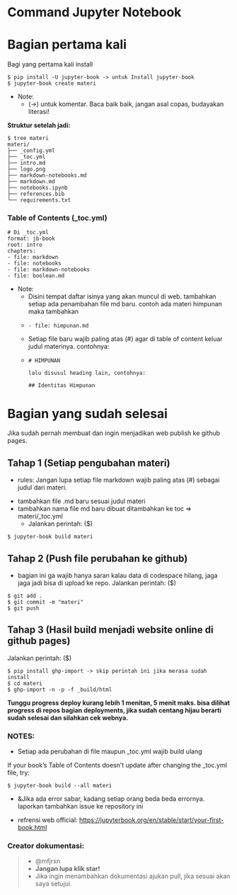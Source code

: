 # Command Jupyter Notebook

# Bagian pertama kali
Bagi yang pertama kali install

```
$ pip install -U jupyter-book -> untuk Install jupyter-book
$ jupyter-book create materi
```

- Note:
  - (->) untuk komentar. Baca baik baik, jangan asal copas, budayakan literasi! 

**Struktur setelah jadi:**

```
$ tree materi
materi/
├── _config.yml
├── _toc.yml
├── intro.md
├── logo.png
├── markdown-notebooks.md
├── markdown.md
├── notebooks.ipynb
├── references.bib
└── requirements.txt
```

### Table of Contents (_toc.yml)

```
# Di _toc.yml
format: jb-book
root: intro
chapters:
- file: markdown
- file: notebooks
- file: markdown-notebooks
- file: boolean.md
```
- Note:
  - Disini tempat daftar isinya yang akan muncul di web. tambahkan setiap ada penambahan file md baru. contoh ada materi himpunan maka tambahkan
  - ```
    - file: himpunan.md
    ```
  - Setiap file baru wajib paling atas (#)  agar di table of content keluar judul materinya. contohnya:
  - ```
    # HIMPUNAN

    lalu disusul heading lain, contohnya:

    ## Identitas Himpunan
    ```


# Bagian yang sudah selesai
Jika sudah pernah membuat dan ingin menjadikan web publish ke github pages.

## Tahap 1 (Setiap pengubahan materi)
* rules:
Jangan lupa setiap file markdown wajib paling atas (#) sebagai judul dari materi.
- tambahkan file .md baru sesuai judul materi
- tambahkan nama file md baru dibuat ditambahkan ke toc => materi/_toc.yml
  - Jalankan perintah: ($)
```
$ jupyter-book build materi
```

## Tahap 2 (Push file perubahan ke github)
* bagian ini ga wajib hanya saran kalau data di codespace hilang, jaga jaga jadi bisa di upload ke repo.
Jalankan perintah: ($)
```
$ git add .
$ git commit -m "materi"
$ git push
```

## Tahap 3 (Hasil build menjadi website online di github pages)
Jalankan perintah: ($) 
```
$ pip install ghp-import -> skip perintah ini jika merasa sudah install
$ cd materi
$ ghp-import -n -p -f _build/html
```
**Tunggu progress deploy kurang lebih 1 menitan, 5 menit maks. bisa dilihat progress di repos bagian deployments, jika sudah centang hijau berarti sudah selesai dan silahkan cek webnya.**

### NOTES:
- Setiap ada perubahan di file maupun _toc.yml wajib build ulang

If your book’s Table of Contents doesn’t update after changing the _toc.yml file, try:
```
$ jupyter-book build --all materi
```

- &Jika ada error sabar, kadang setiap orang beda beda errornya. laporkan tambahkan issue ke repository ini

- refrensi web official: https://jupyterbook.org/en/stable/start/your-first-book.html
### Creator dokumentasi: 
> - @mfjrxn
> - **Jangan lupa klik star!**
> - Jika ingin menambahkan dokumentasi ajukan pull, jika sesuai akan saya setujui. 
